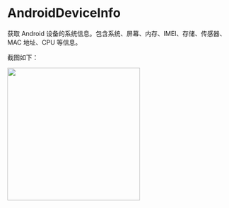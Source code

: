 # AndroidDeviceInfo
获取 Android 设备的系统信息。包含系统、屏幕、内存、IMEI、存储、传感器、MAC 地址、CPU 等信息。

截图如下：

<img src="https://github.com/hgncxzy/AndroidDeviceInfo/blob/master/screenshot/show.png" width = "300"  div align=center/>